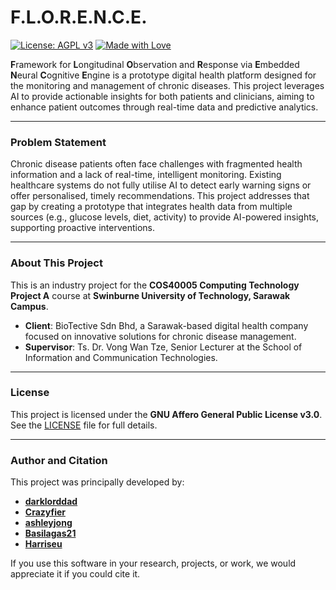 # F.L.O.R.E.N.C.E.

[![License: AGPL v3](https://img.shields.io/badge/License-AGPL%20v3-blue.svg)](https://www.gnu.org/licenses/agpl-3.0)
[![Made with Love](https://img.shields.io/badge/made%20with-%E2%9D%A4%EF%B8%8F-red.svg)]()

**F**ramework for **L**ongitudinal **O**bservation and **R**esponse via **E**mbedded **N**eural **C**ognitive **E**ngine is a prototype digital health platform designed for the monitoring and management of chronic diseases. This project leverages AI to provide actionable insights for both patients and clinicians, aiming to enhance patient outcomes through real-time data and predictive analytics.

---

### Problem Statement

Chronic disease patients often face challenges with fragmented health information and a lack of real-time, intelligent monitoring. Existing healthcare systems do not fully utilise AI to detect early warning signs or offer personalised, timely recommendations. This project addresses that gap by creating a prototype that integrates health data from multiple sources (e.g., glucose levels, diet, activity) to provide AI-powered insights, supporting proactive interventions.

---

### About This Project

This is an industry project for the **COS40005 Computing Technology Project A** course at **Swinburne University of Technology, Sarawak Campus**.

* **Client**: BioTective Sdn Bhd, a Sarawak-based digital health company focused on innovative solutions for chronic disease management.
* **Supervisor**: Ts. Dr. Vong Wan Tze, Senior Lecturer at the School of Information and Communication Technologies.

---

### License

This project is licensed under the **GNU Affero General Public License v3.0**. See the [LICENSE](LICENSE) file for full details.

---

### Author and Citation

This project was principally developed by:

* **[darklorddad](https://github.com/darklorddad)**
* **[Crazyfier](https://github.com/Crazyfier)**
* **[ashleyjong](https://github.com/ashleyjong)**
* **[Basilagas21](https://github.com/Basilagas21)**
* **[Harriseu](https://github.com/Harriseu)**

If you use this software in your research, projects, or work, we would appreciate it if you could cite it.